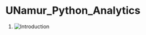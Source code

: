 # UNamur_Python_Analytics

1. ![Introduction](https://colab.research.google.com/github/titsitits/UNamur_Python_Analytics/blob/master/1_Introduction.ipynb)
